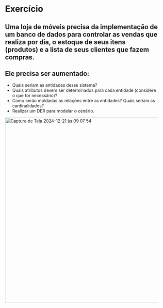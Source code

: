 # Exercício

## Uma loja de móveis precisa da implementação de um banco de dados para controlar as vendas que realiza por dia, o estoque de seus itens (produtos) e a lista de seus clientes que fazem compras.


## Ele precisa ser aumentado:

- Quais seriam as entidades desse sistema?
- Quais atributos devem ser determinados para cada entidade (considere o que for necessário)?
- Como serão moldadas as relações entre as entidades? Quais seriam as cardinalidades?
- Realizar um DER para modelar o cenário.


<img width="611" alt="Captura de Tela 2024-12-21 às 09 07 54" src="https://github.com/user-attachments/assets/78da617f-410b-445c-9263-1249d5583d73" />

